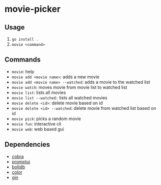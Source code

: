 # movie-picker
## Usage
1. `go install .`
2. `movie <command>`

## Commands
- `movie`: help
- `movie add <movie name>`: adds a new movie
- `movie add <movie name> --watched`: adds a movie to  the watched list
- `movie watch`: moves movie from movie list to watched list
- `movie list`: lists all movies
- `movie list --watched:` lists all watched movies
- `movie delete <id>`: delete movie based on id
- `movie delete <id> --watched`: delete movie from watched list based on id
- `movie pick`: picks a random movie
- `movie fun`: interactive cli
- `movie web`: web based gui

## Dependencies
- [cobra](https://github.com/spf13/cobra)
- [promptui](https://github.com/manifoldco/promptui)
- [boltdb](https://github.com/boltdb/bolt)
- [color](https://github.com/fatih/color)
- [gin](https://github.com/gin-gonic/gin)
